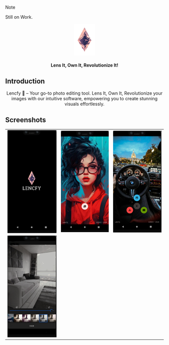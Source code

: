 > [!NOTE]
> Still on Work.

<p align="center">
	<img src="app/src/main/res/drawable/lencfy_bgremoved_logo.png" alt="flashscreen" width="13%">
	<h4 align="center">
	Lens It, Own It, Revolutionize It!
</h4>
</p>

## Introduction

<p align= "center">
Lencfy 🚀 – Your go-to photo editing tool. Lens It, Own It, Revolutionize your images with our intuitive software, empowering you to create stunning visuals effortlessly. 
</p>


## Screenshots

<table>
<tr>
<td>
<img src="assets/landing_screenshot.png" alt="flashscreen" height="auto">
</td>
<td>
<img src="assets/home_screen_screenshot.png" alt="home" height="auto">
</td>
<td>
<img src="assets/home_screenshot1.png" alt="home" height="auto">
</td>
</tr>
<tr>
<td>
<img src="assets/editing_screenshot.png" alt="editscreen" height="auto">
</td>
</tr>
</table>
